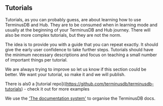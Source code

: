 ## Tutorials

Tutorials, as you can probably guess, are about learning how to use TerminusDB and Hub. They are to be consumed when in learning mode and usually at the beginning of your TerminusDB and Hub journey. There will also be more complex tutorials, but they are not the norm.

The idea is to provide you with a guide that you can repeat exactly. It should give the early user confidence to take further steps. Tutorials should have the minimum necessary descriptions and focus on teaching a small number of important things per tutorial.

We are always trying to improve so let us know if this section could be better. We want your tutorial, so make it and we will publish.

There is als0 a [tutorial repo]((https://github.com/terminusdb/terminusdb-tutorials) - check it out for more examples

We use the ['The documentation system'](https://documentation.divio.com/) to organise the TerminusDB docs.
